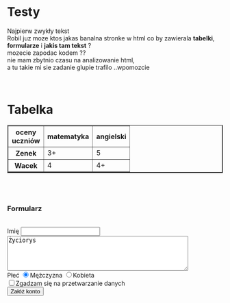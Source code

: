 # Testy
<!DOCTYPE HTML PUBLIC "-//W3C//DTD HTML 4.0 Transitional//EN">
<html>
<head>
   <title>Strona zxc18</title>
</head>
<body>
Najpierw zwykły tekst<br>
Robil juz moze ktos jakas banalna stronke w html co by zawierala <b>tabelki</b>, <br>
<b>formularze</b> i <b>jakis tam tekst</b> ? <br>
mozecie zapodac kodem ?? <br>
nie mam zbytnio czasu na analizowanie html, <br>
a tu takie mi sie zadanie glupie trafilo ..wpomozcie<br>
 <!-- To komentarz <br> oznacza przjeście do nowej linii -->
<br><br>
<H1>Tabelka</H1>
<table cellspacing="2" cellpadding="2" border="2">  <!-- Definicja tabelki -->
<tr> <!-- Początek wiersza  -->
    <th>oceny<br>uczniów</th>
    <th>matematyka</th>
    <th>angielski</th>
</tr>
<tr>
    <th>Zenek</th>
    <td>3+</td>
    <td>5</td>
</tr>
<tr>
    <th>Wacek</th>
    <td>4</td>
    <td>4+</td>
</tr>
</table>
<br><br>
<H3>Formularz</H3><br>
<form action="nowe_konto.php" name="formularz">
Imię <input type="text" name="imie" size="20" maxlength="30"><br>
<textarea cols="50" rows="5" name="zyciorys">Życiorys </textarea><br>
Płeć <input type="radio" name="plec" value="M" checked>Mężczyzna <input type="radio" name="plec" value="K" >Kobieta<br>
<input type="checkbox" name="zgoda" value="tak">Zgadzam się na przetwarzanie danych<br>
<input type="submit" name="akceptacja" value="Załóż konto">
</form>
</body>
</html>
